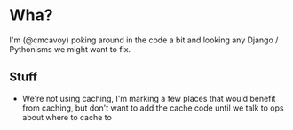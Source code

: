 # Wha?

I'm (@cmcavoy) poking around in the code a bit and looking any Django / Pythonisms we might want to fix.

## Stuff

* We're not using caching, I'm marking a few places that would benefit from caching, but don't want to add the cache code until we talk to ops about where to cache to